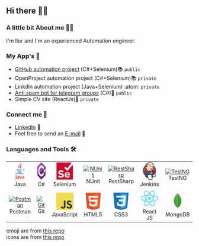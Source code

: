 ## Hi there 🙋‍♂️

### A little bit About me 👨‍💻
I'm Ilor and I'm an experienced Automation engineer.

### My App's 💼
- [GitHub automation project](https://github.com/ilorwork/GitHub-Automation) (C#+Selenium)📚  `public`<br/>
- OpenProject automation project (C#+Selenium)📚  `private`<br/>
- LinkdIn automation project (Java+Selenium) :atom:  `private`<br/>
- [Anti spam bot for telegram groups](https://github.com/ilorwork/UserVerificator) (C#)🤖  `public`
- Simple CV site (ReactJs)📑 `private`

### Connect me 🔗
- [LinkedIn](https://www.linkedin.com/in/ilor-shurer-513128203/) 💬
- Feel free to send an [E-mail](mailto:ilorwork64@gmail.com) 📧

### Languages and Tools 🛠

<table>
  <tbody>
    <tr>
      <td align="center" width="96">
        <a href="https://www.w3schools.com/java/java_intro.asp" rel="nofollow">
          <img
            src="https://raw.githubusercontent.com/devicons/devicon/master/icons/java/java-original-wordmark.svg"
            width="48"
            height="48"
            alt="Java"
            style="max-width: 100%"
          />
        </a>
        <br />Java
      </td>
      <td align="center" width="96">
        <a
          href="https://docs.microsoft.com/en-us/dotnet/csharp/tour-of-csharp/"
          rel="nofollow"
        >
          <img
            src="https://raw.githubusercontent.com/devicons/devicon/master/icons/csharp/csharp-original.svg"
            width="48"
            height="48"
            alt="C#"
            style="max-width: 100%"
          />
        </a>
        <br />C#
      </td>
      <td align="center" width="96">
        <a href="https://www.selenium.dev/" rel="nofollow">
          <img
            src="https://raw.githubusercontent.com/devicons/devicon/master/icons/selenium/selenium-original.svg"
            width="48"
            height="48"
            alt="Selenium"
            style="max-width: 100%"
          />
        </a>
        <br />Selenium
      </td>
      <td align="center" width="96">
        <a href="https://nunit.org/" rel="nofollow">
          <img
            src="https://avatars.githubusercontent.com/u/2678858?s=280&v=4"
            width="48"
            height="48"
            alt="NUnit"
            style="max-width: 100%"
          />
        </a>
        <br />NUnit
      </td>
      <td align="center" width="96">
        <a href="https://restsharp.dev/" rel="nofollow">
          <img
            src="https://restsharp.dev/restsharp.png"
            width="48"
            height="48"
            alt="RestSharp"
            style="max-width: 100%"
          />
        </a>
        <br />RestSharp
      </td>
      <td align="center" width="96">
        <a href="https://www.jenkins.io/doc/" rel="nofollow">
          <img
            src="https://github.com/devicons/devicon/blob/master/icons/jenkins/jenkins-original.svg"
            width="48"
            height="48"
            alt="Jenkins"
            style="max-width: 100%"
          />
        </a>
        <br />Jenkins
      </td>
      <td align="center" width="96">
        <a href="https://testng.org/doc/" rel="nofollow">
          <img
            src="https://i0.wp.com/blog.knoldus.com/wp-content/uploads/2020/01/TESTNG.png?fit=810%2C456&ssl=1"
            width="48"
            height="48"
            alt="TestNG"
            style="max-width: 100%"
          />
        </a>
        <br />TestNG
      </td>
    </tr>
    <tr>
      <td align="center" width="96">
        <a href="https://www.postman.com/" rel="nofollow">
          <img
            src="https://camo.githubusercontent.com/93b32389bf746009ca2370de7fe06c3b5146f4c99d99df65994f9ced0ba41685/68747470733a2f2f7777772e766563746f726c6f676f2e7a6f6e652f6c6f676f732f676574706f73746d616e2f676574706f73746d616e2d69636f6e2e737667"
            width="48"
            height="48"
            alt="Postman"
            data-canonical-src="https://www.vectorlogo.zone/logos/getpostman/getpostman-icon.svg"
            style="max-width: 100%"
          />
        </a>
        <br />Postman
      </td>
      <td align="center" width="96">
        <a href="https://git-scm.com/" rel="nofollow">
          <img
            src="https://camo.githubusercontent.com/fbfcb9e3dc648adc93bef37c718db16c52f617ad055a26de6dc3c21865c3321d/68747470733a2f2f7777772e766563746f726c6f676f2e7a6f6e652f6c6f676f732f6769742d73636d2f6769742d73636d2d69636f6e2e737667"
            width="48"
            height="48"
            alt="Git"
            data-canonical-src="https://www.vectorlogo.zone/logos/git-scm/git-scm-icon.svg"
            style="max-width: 100%"
          />
        </a>
        <br />Git
      </td>
      <td align="center" width="96">
        <a
          href="https://developer.mozilla.org/en-US/docs/Web/JavaScript"
          rel="nofollow"
        >
          <img
            src="https://raw.githubusercontent.com/devicons/devicon/master/icons/javascript/javascript-original.svg"
            width="48"
            height="48"
            alt="JavaScript"
            style="max-width: 100%"
          />
        </a>
        <br />JavaScript
      </td>
      <td align="center" width="96">
        <a
          href="https://developer.mozilla.org/en-US/docs/Glossary/HTML5"
          rel="nofollow"
        >
          <img
            src="https://raw.githubusercontent.com/devicons/devicon/1119b9f84c0290e0f0b38982099a2bd027a48bf1/icons/html5/html5-original.svg"
            width="48"
            height="48"
            alt="HTML5"
            style="max-width: 100%"
          />
        </a>
        <br />HTML5
      </td>
      <td align="center" width="96">
        <a
          href="https://developer.mozilla.org/en-US/docs/Web/CSS"
          rel="nofollow"
        >
          <img
            src="https://raw.githubusercontent.com/devicons/devicon/1119b9f84c0290e0f0b38982099a2bd027a48bf1/icons/css3/css3-original.svg"
            width="48"
            height="48"
            alt="CSS3"
            style="max-width: 100%"
          />
        </a>
        <br />CSS3
      </td>
      <td align="center" width="96">
        <a href="https://reactjs.org/" rel="nofollow">
          <img
            src="https://raw.githubusercontent.com/devicons/devicon/1119b9f84c0290e0f0b38982099a2bd027a48bf1/icons/react/react-original.svg"
            width="48"
            height="48"
            alt="React JS"
            style="max-width: 100%"
          />
        </a>
        <br />React JS
      </td>
      <td align="center" width="96">
        <a
          href="https://www.mongodb.com/cloud/atlas/lp/try4?utm_source=google&utm_campaign=gs_emea_israel_search_core_brand_atlas_desktop&utm_term=mongodb&utm_medium=cpc_paid_search&utm_ad=e&utm_ad_campaign_id=12212624530&adgroup=115749707943&gclid=Cj0KCQjwjbyYBhCdARIsAArC6LLUGj42TsXyS45zF5nVAbBVeN1zUDh1RjxqWyEEZj_4KyymkxjlCQUaArq6EALw_wcB"
          rel="nofollow"
        >
          <img
            src="https://raw.githubusercontent.com/devicons/devicon/1119b9f84c0290e0f0b38982099a2bd027a48bf1/icons/mongodb/mongodb-original.svg"
            width="48"
            height="48"
            alt="MongoDB"
            style="max-width: 100%"
          />
        </a>
        <br />MongoDB
      </td>
    </tr>
  </tbody>
</table>

emoji are from [this repo](https://github.com/ikatyang/emoji-cheat-sheet) <br/>
icons are from [this repo](https://github.com/devicons/devicon)
